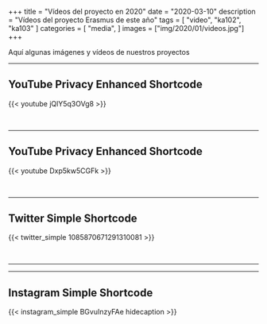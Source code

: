 +++
title = "Vídeos del proyecto en 2020"
date = "2020-03-10"
description = "Vídeos del proyecto Erasmus de este año"
tags = [
    "video",
    "ka102",
    "ka103"
]
categories = [
    "media",
]
images = ["img/2020/01/videos.jpg"]
+++

Aquí algunas imágenes y vídeos de nuestros proyectos
<!--more-->

---

## YouTube Privacy Enhanced Shortcode

{{< youtube jQlY5q3OVg8 >}}

<br>

---

## YouTube Privacy Enhanced Shortcode

{{< youtube Dxp5kw5CGFk >}}

<br>

---

## Twitter Simple Shortcode

{{< twitter_simple 1085870671291310081 >}}

<br>

---

---

## Instagram Simple Shortcode

{{< instagram_simple BGvuInzyFAe hidecaption >}}

<br>